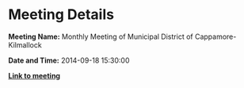 # Meeting Details

**Meeting Name:** Monthly Meeting of Municipal District of Cappamore-Kilmallock

**Date and Time:** 2014-09-18 15:30:00

**<a href="https://www.limerick.ie/council/whats-on/monthly-meeting-municipal-district-cappamore-kilmallock-11" target="_blank">Link to meeting</a>**
